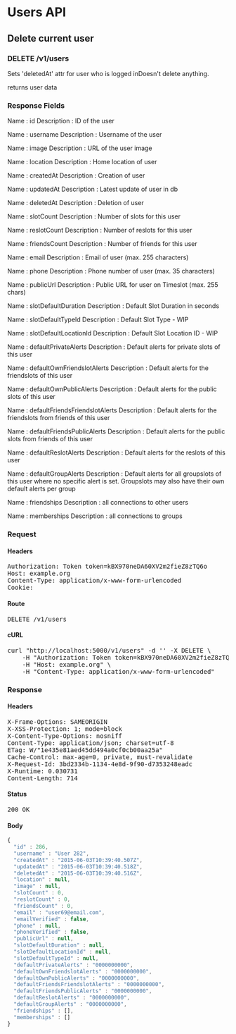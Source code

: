 # Users API

## Delete current user

### DELETE /v1/users

Sets &#39;deletedAt&#39; attr for user who is logged inDoesn&#39;t delete anything.

returns user data

### Response Fields

Name : id
Description : ID of the user

Name : username
Description : Username of the user

Name : image
Description : URL of the user image

Name : location
Description : Home location of user

Name : createdAt
Description : Creation of user

Name : updatedAt
Description : Latest update of user in db

Name : deletedAt
Description : Deletion of user

Name : slotCount
Description : Number of slots for this user

Name : reslotCount
Description : Number of reslots for this user

Name : friendsCount
Description : Number of friends for this user

Name : email
Description : Email of user (max. 255 characters)

Name : phone
Description : Phone number of user (max. 35 characters)

Name : publicUrl
Description : Public URL for user on Timeslot (max. 255 chars)

Name : slotDefaultDuration
Description : Default Slot Duration in seconds

Name : slotDefaultTypeId
Description : Default Slot Type - WIP

Name : slotDefaultLocationId
Description : Default Slot Location ID - WIP

Name : defaultPrivateAlerts
Description : Default alerts for private slots of this user

Name : defaultOwnFriendslotAlerts
Description : Default alerts for the friendslots of this user

Name : defaultOwnPublicAlerts
Description : Default alerts for the public slots of this user

Name : defaultFriendsFriendslotAlerts
Description : Default alerts for the friendslots from friends of this user

Name : defaultFriendsPublicAlerts
Description : Default alerts for the public slots from friends of this user

Name : defaultReslotAlerts
Description : Default alerts for the reslots of this user

Name : defaultGroupAlerts
Description : Default alerts for all groupslots of this user where no specific alert is set. Groupslots may also have their own default alerts per group

Name : friendships
Description : all connections to other users

Name : memberships
Description : all connections to groups

### Request

#### Headers

<pre>Authorization: Token token=kBX970neDA60XV2m2fieZ8zTQ6o
Host: example.org
Content-Type: application/x-www-form-urlencoded
Cookie: </pre>

#### Route

<pre>DELETE /v1/users</pre>

#### cURL

<pre class="request">curl &quot;http://localhost:5000/v1/users&quot; -d &#39;&#39; -X DELETE \
	-H &quot;Authorization: Token token=kBX970neDA60XV2m2fieZ8zTQ6o&quot; \
	-H &quot;Host: example.org&quot; \
	-H &quot;Content-Type: application/x-www-form-urlencoded&quot;</pre>

### Response

#### Headers

<pre>X-Frame-Options: SAMEORIGIN
X-XSS-Protection: 1; mode=block
X-Content-Type-Options: nosniff
Content-Type: application/json; charset=utf-8
ETag: W/&quot;1e435e81aed45dd494a0cf0cb00aa25a&quot;
Cache-Control: max-age=0, private, must-revalidate
X-Request-Id: 3bd2334b-1134-4e8d-9f90-d7353248eadc
X-Runtime: 0.030731
Content-Length: 714</pre>

#### Status

<pre>200 OK</pre>

#### Body

```javascript
{
  "id" : 286,
  "username" : "User 282",
  "createdAt" : "2015-06-03T10:39:40.507Z",
  "updatedAt" : "2015-06-03T10:39:40.518Z",
  "deletedAt" : "2015-06-03T10:39:40.516Z",
  "location" : null,
  "image" : null,
  "slotCount" : 0,
  "reslotCount" : 0,
  "friendsCount" : 0,
  "email" : "user69@email.com",
  "emailVerified" : false,
  "phone" : null,
  "phoneVerified" : false,
  "publicUrl" : null,
  "slotDefaultDuration" : null,
  "slotDefaultLocationId" : null,
  "slotDefaultTypeId" : null,
  "defaultPrivateAlerts" : "0000000000",
  "defaultOwnFriendslotAlerts" : "0000000000",
  "defaultOwnPublicAlerts" : "0000000000",
  "defaultFriendsFriendslotAlerts" : "0000000000",
  "defaultFriendsPublicAlerts" : "0000000000",
  "defaultReslotAlerts" : "0000000000",
  "defaultGroupAlerts" : "0000000000",
  "friendships" : [],
  "memberships" : []
}
```
